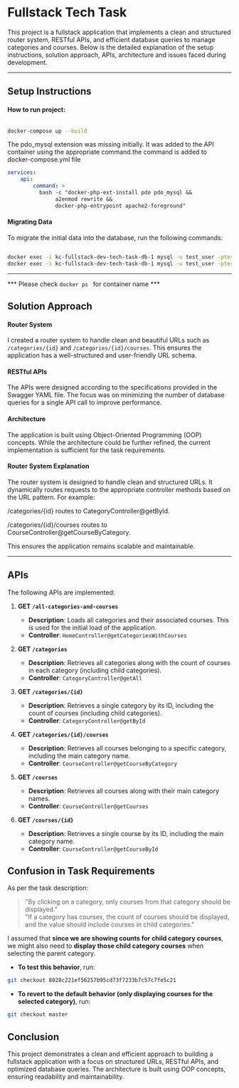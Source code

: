 # Fullstack Tech Task

This project is a fullstack application that implements a clean and structured router system, RESTful APIs, and efficient database queries to manage categories and courses. Below is the detailed explanation of the setup instructions, solution approach, APIs, architecture and issues faced during development.

---

## Setup Instructions
#### How to run project:
```bash

docker-compose up --build
```

The pdo_mysql extension was missing initially. It was added to the API container using the appropriate command.the command is added to docker-compose.yml file
```yaml
services:
    api:
        command: >
          bash -c "docker-php-ext-install pdo pdo_mysql &&
               a2enmod rewrite &&
               docker-php-entrypoint apache2-foreground"
```

#### Migrating Data
To migrate the initial data into the database, run the following commands:

```bash

docker exec -i kc-fullstack-dev-tech-task-db-1 mysql -u test_user -ptest_password course_catalog < database/migrations/categories.sql
docker exec -i kc-fullstack-dev-tech-task-db-1 mysql -u test_user -ptest_password course_catalog < database/migrations/courses.sql
```
---
*** Please check ```docker ps ``` for container name ***

## Solution Approach

#### Router System
I created a router system to handle clean and beautiful URLs such as `/categories/{id}` and `/categories/{id}/courses`. This ensures the application has a well-structured and user-friendly URL schema.

#### RESTful APIs
The APIs were designed according to the specifications provided in the Swagger YAML file. The focus was on minimizing the number of database queries for a single API call to improve performance.

#### Architecture
The application is built using Object-Oriented Programming (OOP) concepts. While the architecture could be further refined, the current implementation is sufficient for the task requirements.

#### Router System Explanation
The router system is designed to handle clean and structured URLs. It dynamically routes requests to the appropriate controller methods based on the URL pattern. For example:

/categories/{id} routes to CategoryController@getById.

/categories/{id}/courses routes to CourseController@getCourseByCategory.

This ensures the application remains scalable and maintainable.

---

## APIs

The following APIs are implemented:

1. **GET `/all-categories-and-courses`**  
   - **Description**: Loads all categories and their associated courses. This is used for the initial load of the application.
   - **Controller**: `HomeController@getCategoriesWithCourses`

2. **GET `/categories`**  
   - **Description**: Retrieves all categories along with the count of courses in each category (including child categories).
   - **Controller**: `CategoryController@getAll`

3. **GET `/categories/{id}`**  
   - **Description**: Retrieves a single category by its ID, including the count of courses (including child categories).
   - **Controller**: `CategoryController@getById`

4. **GET `/categories/{id}/courses`**  
   - **Description**: Retrieves all courses belonging to a specific category, including the main category name.
   - **Controller**: `CourseController@getCourseByCategory`

5. **GET `/courses`**  
   - **Description**: Retrieves all courses along with their main category names.
   - **Controller**: `CourseController@getCourses`

6. **GET `/courses/{id}`**  
   - **Description**: Retrieves a single course by its ID, including the main category name.
   - **Controller**: `CourseController@getCourseById`

## Confusion in Task Requirements  

As per the task description:  

> "By clicking on a category, only courses from that category should be displayed."  
> "If a category has courses, the count of courses should be displayed, and the value should include courses in child categories."

I assumed that **since we are showing counts for child category courses**, we might also need to **display those child category courses** when selecting the parent category.

- **To test this behavior**, run:

```bash
git checkout 8028c221ef56257b95cd73f7233b7c57c7fe5c21
```

- **To revert to the default behavior (only displaying courses for the selected category)**, run:

```bash
git checkout master
```

## Conclusion  
This project demonstrates a clean and efficient approach to building a fullstack application with a focus on structured URLs, RESTful APIs, and optimized database queries. The architecture is built using OOP concepts, ensuring readability and maintainability. 

